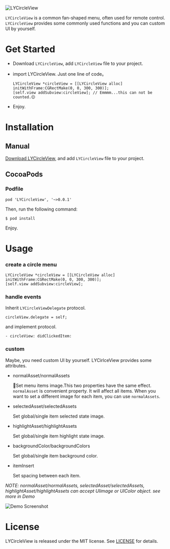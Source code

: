 
![LYCircleView](https://raw.githubusercontent.com/liaoyuanng/LYCircleView/master/Resource/Logo.png)

`LYCircleView` is a common fan-shaped menu, often used for remote control. `LYCircleView` provides some commonly used functions and you can custom UI by yourself.

# Get Started

* Download `LYCircleView`, add `LYCircleView` file to your project.
* import LYCircleView. Just one line of code。
    
    ```
    LYCircleView *circleView = [[LYCircleView alloc] initWithFrame:CGRectMake(0, 0, 300, 300)];
    [self.view addSubview:circleView]; // Emmmm...this can not be counted.😌
    ```
* Enjoy.

# Installation

## Manual

[Download LYCircleView](https://github.com/liaoyuanng/LYCircleView/archive/master.zip), and add `LYCircleView` file to your project.

## CocoaPods

### Podfile

`pod 'LYCircleView', '~>0.0.1'`

Then, run the following command:

`$ pod install`

Enjoy.

# Usage

### create a circle menu

```
LYCircleView *circleView = [[LYCircleView alloc] initWithFrame:CGRectMake(0, 0, 300, 300)];
[self.view addSubview:circleView];
```

### handle events

Inherit `LYCircleViewDelegate` protocol.

```
circleView.delegate = self;
```
and implement protocol.

```
- circleView: didClickedItem:
```

### custom

Maybe, you need custom UI by yourself. LYCirlceView provides some attributes.

* normalAsset/normalAssets

    Set menu items image.This two properties have the same effect. `normalAsset` is convenient property. It will affect all items. When you want to set a different image for each item, you can use `normalAssets`.
    
* selectedAsset/selectedAssets
    
    Set global/single item selected state image.

* highlightAsset/highlightAssets

    Set global/single item highlight state image.
    
* backgroundColor/backgroundColors

    Set global/single item background color.
    
* itemInsert

    Set spacing between each item.
    

*NOTE: normalAsset/normalAssets, selectedAsset/selectedAssets, highlightAsset/highlightAssets can accept UIimage or UIColor object. see more in Demo* 

![Demo Screenshot](https://github.com/liaoyuanng/LYCircleView/blob/master/Resource/screenshot.png?raw=true)

# License

LYCircleView is released under the MIT license. See [LICENSE](https://github.com/liaoyuanng/LYCircleView/blob/master/LICENSE) for details.



